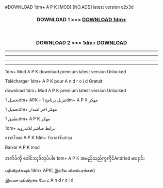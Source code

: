 #DOWNLOAD 1dm+  A P K [MOD] [NO.ADS] latest version c2x3d



<div align="center">

<h3>DOWNLOAD 1 >>> <a href="https://teeasianyam.web.app?sq=1dm+ ">DOWNLOAD 1dm+  </a></h3><br>

<h3>DOWNLOAD 2 >>> <a href="https://teeasianyam.web.app?sq=1dm+  ">1dm+   DOWNLOAD </a></h3>

</div>


----------------------------------------------------------

----------------------------------------------------------

----------------------------------------------------------

----------------------------------------------------------


1dm+   Mod A P K download premium latest version Unlocked

Télécharger 1dm+   A P K pour A n d r o i d Gratuit

download 1dm+   Mod A P K premium latest version Unlocked

تحميل 1dm+   APK - تنزيل برنامج 1dm+   A P K مهكر

تحميل 1dm+   مهكر اخر اصدار

تطبيق 1dm+   A P K مهكر

1dm+   برابط مباشر للاندرويد

ดาวน์โหลด A P K 1dm+   รับเวอร์ชันล่าสุด

Baixar A P K mod

အက်ပ်ကို ဒေါင်းလုဒ်လုပ်ပါ။ 1dm+   A P K အမည်သည်ကူကိုင်Andriod ဗားရှင်း

பதிவிறக்கவும் 1dm+   APK[ இல்லை விளம்பரங்கள்] 
 
இலவச பதிவிறக்க மோட் A n d r o i d



